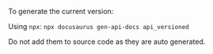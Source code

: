 To generate the current version:

Using `npx`:
`npx docusaurus gen-api-docs api_versioned`

Do not add them to source code as they are auto generated.